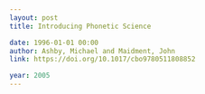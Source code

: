 ```yaml
---
layout: post
title: Introducing Phonetic Science

date: 1996-01-01 00:00
author: Ashby, Michael and Maidment, John
link: https://doi.org/10.1017/cbo9780511808852

year: 2005
---
```




